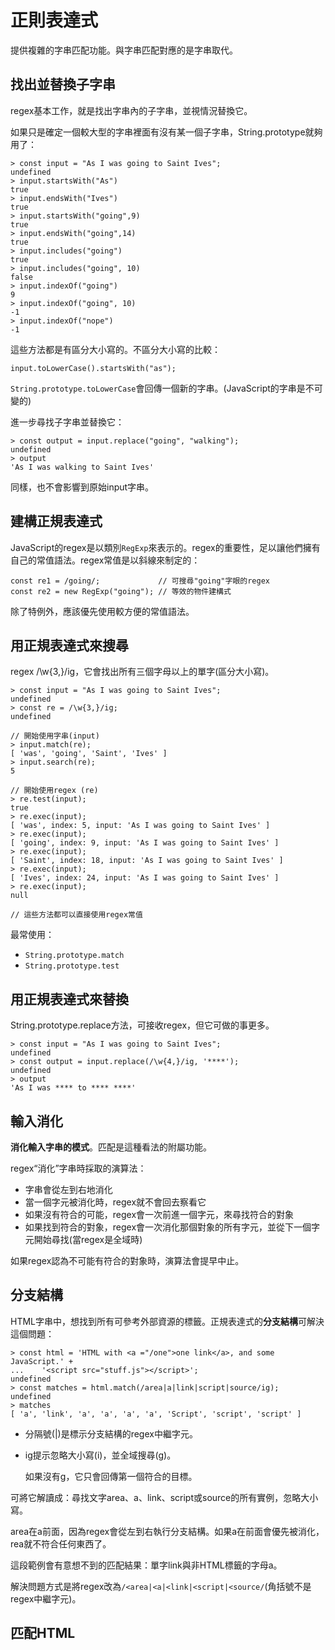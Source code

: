 # 正則表達式

提供複雜的字串匹配功能。與字串匹配對應的是字串取代。

## 找出並替換子字串

regex基本工作，就是找出字串內的子字串，並視情況替換它。

如果只是確定一個較大型的字串裡面有沒有某一個子字串，String.prototype就夠用了：

```
> const input = "As I was going to Saint Ives";
undefined
> input.startsWith("As")
true
> input.endsWith("Ives")
true
> input.startsWith("going",9)
true
> input.endsWith("going",14)
true
> input.includes("going")
true
> input.includes("going", 10)
false
> input.indexOf("going")
9
> input.indexOf("going", 10)
-1
> input.indexOf("nope")
-1
```

這些方法都是有區分大小寫的。不區分大小寫的比較：

```
input.toLowerCase().startsWith("as");
```

`String.prototype.toLowerCase`會回傳一個新的字串。(JavaScript的字串是不可變的)

進一步尋找子字串並替換它：

```
> const output = input.replace("going", "walking");
undefined
> output
'As I was walking to Saint Ives'
```

同樣，也不會影響到原始input字串。

## 建構正規表達式

JavaScript的regex是以類別`RegExp`來表示的。regex的重要性，足以讓他們擁有自己的常值語法。regex常值是以斜線來制定的：

```
const re1 = /going/;             // 可搜尋"going"字眼的regex
const re2 = new RegExp("going"); // 等效的物件建構式
```

除了特例外，應該優先使用較方便的常值語法。

## 用正規表達式來搜尋

regex /\w{3,}/ig，它會找出所有三個字母以上的單字(區分大小寫)。

```
> const input = "As I was going to Saint Ives";
undefined
> const re = /\w{3,}/ig;
undefined

// 開始使用字串(input)
> input.match(re);
[ 'was', 'going', 'Saint', 'Ives' ]
> input.search(re);
5

// 開始使用regex (re)
> re.test(input);
true
> re.exec(input);
[ 'was', index: 5, input: 'As I was going to Saint Ives' ]
> re.exec(input);
[ 'going', index: 9, input: 'As I was going to Saint Ives' ]
> re.exec(input);
[ 'Saint', index: 18, input: 'As I was going to Saint Ives' ]
> re.exec(input);
[ 'Ives', index: 24, input: 'As I was going to Saint Ives' ]
> re.exec(input);
null

// 這些方法都可以直接使用regex常值
```

最常使用：

- `String.prototype.match`
- `String.prototype.test`

## 用正規表達式來替換

String.prototype.replace方法，可接收regex，但它可做的事更多。

```
> const input = "As I was going to Saint Ives";
undefined
> const output = input.replace(/\w{4,}/ig, '****');
undefined
> output
'As I was **** to **** ****'
```

## 輸入消化

**消化輸入字串的模式**。匹配是這種看法的附屬功能。

regex“消化”字串時採取的演算法：

- 字串會從左到右地消化
- 當一個字元被消化時，regex就不會回去察看它
- 如果沒有符合的可能，regex會一次前進一個字元，來尋找符合的對象
- 如果找到符合的對象，regex會一次消化那個對象的所有字元，並從下一個字元開始尋找(當regex是全域時)

如果regex認為不可能有符合的對象時，演算法會提早中止。

## 分支結構

HTML字串中，想找到所有可參考外部資源的標籤。正規表達式的**分支結構**可解決這個問題：

```
> const html = 'HTML with <a ="/one">one link</a>, and some JavaScript.' +
...    '<script src="stuff.js"></script>';
undefined
> const matches = html.match(/area|a|link|script|source/ig);
undefined
> matches
[ 'a', 'link', 'a', 'a', 'a', 'a', 'Script', 'script', 'script' ]
```

- 分隔號(|)是標示分支結構的regex中繼字元。
- ig提示忽略大小寫(i)，並全域搜尋(g)。

    如果沒有g，它只會回傳第一個符合的目標。

可將它解讀成：尋找文字area、a、link、script或source的所有實例，忽略大小寫。

area在a前面，因為regex會從左到右執行分支結構。如果a在前面會優先被消化，rea就不符合任何東西了。

這段範例會有意想不到的匹配結果：單字link與非HTML標籤的字母a。

解決問題方式是將regex改為`/<area|<a|<link|<script|<source/`(角括號不是regex中繼字元)。

## 匹配HTML

